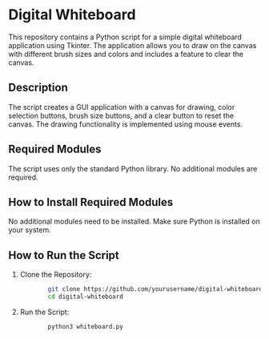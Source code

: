 # Digital Whiteboard
This repository contains a Python script for a simple digital whiteboard application using Tkinter. The application allows you to draw on the canvas with different brush sizes and colors and includes a feature to clear the canvas.

## Description
The script creates a GUI application with a canvas for drawing, color selection buttons, brush size buttons, and a clear button to reset the canvas. The drawing functionality is implemented using mouse events.

## Required Modules
The script uses only the standard Python library. No additional modules are required.

## How to Install Required Modules
No additional modules need to be installed. Make sure Python is installed on your system.

## How to Run the Script
1. Clone the Repository: 
```bash 
           git clone https://github.com/yourusername/digital-whiteboard.git
           cd digital-whiteboard
```
2. Run the Script:
```bash 
           python3 whiteboard.py
```